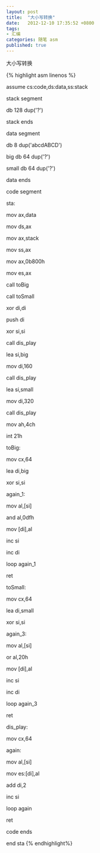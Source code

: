 ```yaml
---
layout: post
title:  "大小写转换"
date:   2012-12-10 17:35:52 +0800
tags:
- 汇编
categories: 随笔 asm
published: true
---
```


大小写转换 

{% highlight asm linenos %}

assume cs:code,ds:data,ss:stack


stack segment

db 128 dup('?')

stack ends


data segment

db 8 dup('abcdABCD')

big db 64 dup('?')

small db 64 dup('?')

data ends


code segment

sta:

mov ax,data

mov ds,ax

mov ax,stack

mov ss,ax

mov ax,0b800h

mov es,ax

call toBig

call toSmall

xor di,di

push di

xor si,si

call dis_play

lea si,big

mov di,160

call dis_play

lea si,small

mov di,320

call dis_play

mov ah,4ch

int 21h

toBig:

mov cx,64

lea di,big

xor si,si

again_1:

mov al,[si]

and al,0dfh

mov [di],al

inc si

inc di

loop again_1

ret

toSmall:

mov cx,64

lea di,small

xor si,si

again_3:

mov al,[si]

or al,20h

mov [di],al

inc si

inc di

loop again_3

ret

dis_play:

mov cx,64

again:

mov al,[si]

mov es:[di],al

add di,2

inc si

loop again

ret

code ends

end sta
{% endhighlight%}
